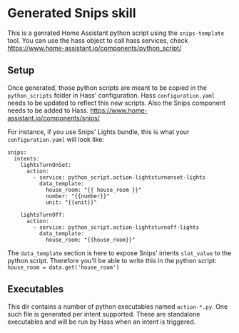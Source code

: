 # Generated Snips skill

This is a genrated Home Assistant python script using the `snips-template` tool.
You can use the hass object to call hass services, check https://www.home-assistant.io/components/python_script/

## Setup

Once generated, those python scripts are meant to be copied in the `python_scripts` folder in Hass' configuration.
Hass `configuration.yaml` needs to be updated to reflect this new scripts. Also the Snips component needs to be added to Hass. https://www.home-assistant.io/components/snips/

For instance, if you use Snips' Lights bundle, this is what your `configuration.yaml` will look like:

```
snips:
  intents:
    lightsTurnOnSet:
      action:
        - service: python_script.action-lightsturnonset-lights
          data_template:
            house_room: "{{ house_room }}"
            number: "{{number}}"
            unit: "{{unit}}"

    lightsTurnOff:
      action:
        - service: python_script.action-lightsturnoff-lights
          data_template:
            house_room: "{{house_room}}"
```
The `data_template` section is here to expose Snips' intents `slot_value` to the python script. Therefore you'll be able to write this in the python script:
`house_room = data.get('house_room')`

## Executables

This dir contains a number of python executables named `action-*.py`.
One such file is generated per intent supported. These are standalone
executables and will be run by Hass when an intent is triggered.
